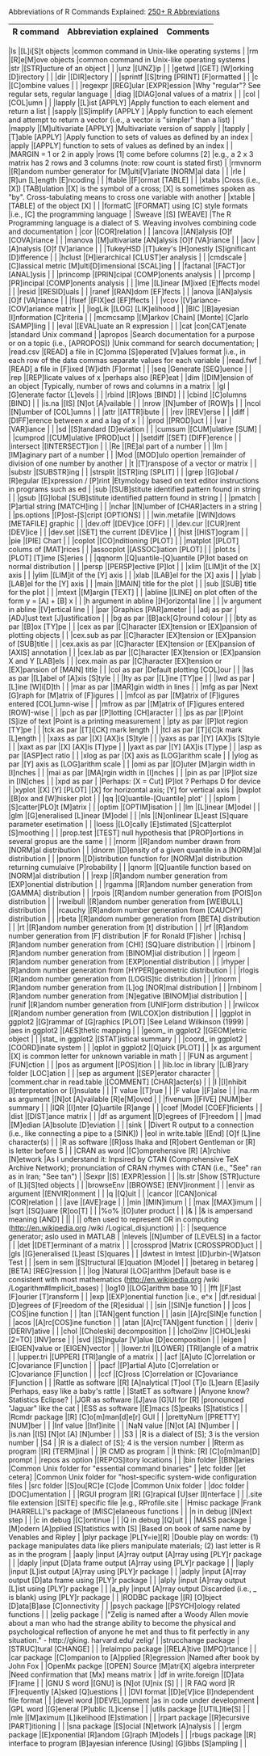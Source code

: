 Abbreviations of R Commands Explained: [250+ R Abbreviations](http://jeromyanglim.blogspot.com/2010/05/abbreviations-of-r-commands-explained.html)



|R command                  |Abbreviation explained                                                              |Comments                                                                                                                                                                                                                                |
|:-------------------------:|:----------------------------------------------------------------------------------:|:--------------------------------------------------------------------------------------------------------------------------------------------------------------------------------------------------------------------------------------:|

|ls                         |[L]i[S]t objects                                                                    |common command in Unix-like operating systems                                                                                                                                                                                           |
|rm                         |[R]e[M]ove objects                                                                  |common command in Unix-like operating systems                                                                                                                                                                                           |
|str                        |[STR]ucture of an object                                                            |                                                                                                                                                                                                                                        |
|unz                        |[UNZ]ip                                                                             |                                                                                                                                                                                                                                        |
|getwd                      |[GET] [W]orking [D]irectory                                                         |                                                                                                                                                                                                                                        |
|dir                        |[DIR]ectory                                                                         |                                                                                                                                                                                                                                        |
|sprintf                    |[S]tring [PRINT] [F]ormatted                                                        |                                                                                                                                                                                                                                        |
|c                          |[C]ombine values                                                                    |                                                                                                                                                                                                                                        |
|regexpr                    |[REG]ular [EXPR]ession                                                              |Why "regular"? See regular sets, regular language                                                                                                                                                                                       |
|diag                       |[DIAG]onal values of a matrix                                                       |                                                                                                                                                                                                                                        |
|col                        |[COL]umn                                                                            |                                                                                                                                                                                                                                        |
|lapply                     |[L]ist [APPLY]                                                                      |Apply function to each element and return a list                                                                                                                                                                                        |
|sapply                     |[S]implify [APPLY ]                                                                 |Apply function to each element and attempt to return a vector (i.e., a vector is "simpler" than a list)                                                                                                                                 |
|mapply                     |[M]ultivariate [APPLY]                                                              |Multivariate version of sapply                                                                                                                                                                                                          |
|tapply                     |[T]able [APPLY]                                                                     |Apply function to sets of values as defined by an index                                                                                                                                                                                 |
|apply                      |[APPLY] function to sets of values as defined by an index                           |                                                                                                                                                                                                                                        |
|MARGIN = 1 or 2 in apply   |rows [1] come before columns [2]                                                    |e.g., a 2 x 3 matrix has 2 rows and 3 columns (note: row count is stated first)                                                                                                                                                         |
|rmvnorm                    |[R]andom number generator for [M]ulti[V]ariate [NORM]al data                        |                                                                                                                                                                                                                                        |
|rle                        |[R]un [L]ength [E]ncoding                                                           |                                                                                                                                                                                                                                        |
|ftable                     |[F]ormat [TABLE]                                                                    |                                                                                                                                                                                                                                        |
|xtabs                      |Cross (i.e., [X]) [TAB]ulation                                                      |[X] is the symbol of a cross; [X] is sometimes spoken as "by". Cross-tabulating means to cross one variable with another                                                                                                                |
|xtable                     |[TABLE] of the object [X]                                                           |                                                                                                                                                                                                                                        |
|formatC                    |[FORMAT] using [C] style formats                                                    |i.e., [C] the programming language                                                                                                                                                                                                      |
|Sweave                     |[S] [WEAVE]                                                                         |The R Programming language is a dialect of S. Weaving involves combining code and documentation                                                                                                                                         |
|cor                        |[COR]relation                                                                       |                                                                                                                                                                                                                                        |
|ancova                     |[AN]alysis [O]f [COVA]riance                                                        |                                                                                                                                                                                                                                        |
|manova                     |[M]ultivariate [AN]alysis [O]f [VA]riance                                           |                                                                                                                                                                                                                                        |
|aov                        |[A]nalysis [O]f [V]ariance                                                          |                                                                                                                                                                                                                                        |
|TukeyHSD                   |[T]ukey's [H]onestly [S]ignificant [D]ifference                                     |                                                                                                                                                                                                                                        |
|hclust                     |[H]ierarchical [CLUST]er analysis                                                   |                                                                                                                                                                                                                                        |
|cmdscale                   |[C]lassical metric [M]ulti[D]imensional [SCAL]ing                                   |                                                                                                                                                                                                                                        |
|factanal                   |[FACT]or [ANAL]ysis                                                                 |                                                                                                                                                                                                                                        |
|princomp                   |[PRIN]cipal [COMP]onents analysis                                                   |                                                                                                                                                                                                                                        |
|prcomp                     |[PR]incipal [COMP]onents analysis                                                   |                                                                                                                                                                                                                                        |
|lme                        |[L]inear [M]ixed [E]ffects model                                                    |                                                                                                                                                                                                                                        |
|resid                      |[RESID]uals                                                                         |                                                                                                                                                                                                                                        |
|ranef                      |[RAN]dom [EF]fects                                                                  |                                                                                                                                                                                                                                        |
|anova                      |[AN]alysis [O]f [VA]riance                                                          |                                                                                                                                                                                                                                        |
|fixef                      |[FIX]ed [EF]ffects                                                                  |                                                                                                                                                                                                                                        |
|vcov                       |[V]ariance-[COV]ariance matrix                                                      |                                                                                                                                                                                                                                        |
|logLik                     |[LOG] [LIK]elihood                                                                  |                                                                                                                                                                                                                                        |
|BIC                        |[B]ayesian [I]nformation [C]riteria                                                 |                                                                                                                                                                                                                                        |
|mcmcsamp                   |[M]arkov [Chain] [Monte] [C]arlo [SAMP]ling                                         |                                                                                                                                                                                                                                        |
|eval                       |[EVAL]uate an R expression                                                          |                                                                                                                                                                                                                                        |
|cat                        |con[CAT]enate                                                                       |standard Unix command                                                                                                                                                                                                                   |
|apropos                    |Search documentation for a purpose or on a topic (i.e., [APROPOS])                  |Unix command for search documentation;                                                                                                                                                                                                  |
|read.csv                   |[READ] a file in [C]omma [S]eperated [V]alues format                                |i.e., in each row of the data commas separate values for each variable                                                                                                                                                                  |
|read.fwf                   |[READ] a file in [F]ixed [W]idth [F]ormat                                           |                                                                                                                                                                                                                                        |
|seq                        |Generate [SEQ]uence                                                                 |                                                                                                                                                                                                                                        |
|rep                        |[REP]licate values of x                                                             |perhaps also [REP]eat                                                                                                                                                                                                                   |
|dim                        |[DIM]ension of an object                                                            |Typically, number of rows and columns in a matrix                                                                                                                                                                                       |
|gl                         |[G]enerate factor [L]evels                                                          |                                                                                                                                                                                                                                        |
|rbind                      |[R]ows [BIND]                                                                       |                                                                                                                                                                                                                                        |
|cbind                      |[C]olumns [BIND]                                                                    |                                                                                                                                                                                                                                        |
|is.na                      |[IS] [N]ot [A]vailable                                                              |                                                                                                                                                                                                                                        |
|nrow                       |[N]umber of [ROW]s                                                                  |                                                                                                                                                                                                                                        |
|ncol                       |[N]umber of [COL]umns                                                               |                                                                                                                                                                                                                                        |
|attr                       |[ATTR]ibute                                                                         |                                                                                                                                                                                                                                        |
|rev                        |[REV]erse                                                                           |                                                                                                                                                                                                                                        |
|diff                       |[DIFF]erence between x and a lag of x                                               |                                                                                                                                                                                                                                        |
|prod                       |[PROD]uct                                                                           |                                                                                                                                                                                                                                        |
|var                        |[VAR]iance                                                                          |                                                                                                                                                                                                                                        |
|sd                         |[S]tandard [D]eviation                                                              |                                                                                                                                                                                                                                        |
|cumsum                     |[CUM]ulative [SUM]                                                                  |                                                                                                                                                                                                                                        |
|cumprod                    |[CUM]ulative [PROD]uct                                                              |                                                                                                                                                                                                                                        |
|setdiff                    |[SET] [DIFF]erence                                                                  |                                                                                                                                                                                                                                        |
|intersect                  |[INTERSECT]ion                                                                      |                                                                                                                                                                                                                                        |
|Re                         |[RE]al part of a number                                                             |                                                                                                                                                                                                                                        |
|Im                         |[IM]aginary part of a number                                                        |                                                                                                                                                                                                                                        |
|Mod                        |[MOD]ulo opertion                                                                   |remainder of division of one number by another                                                                                                                                                                                          |
|t                          |[T]ranspose of a vector or matrix                                                   |                                                                                                                                                                                                                                        |
|substr                     |[SUBSTR]ing                                                                         |                                                                                                                                                                                                                                        |
|strsplit                   |[STR]ing [SPLIT]                                                                    |                                                                                                                                                                                                                                        |
|grep                       |[G]lobal / [R]egular [E]xpression / [P]rint                                         |Etymology based on text editor instructions in programs such as ed                                                                                                                                                                      |
|sub                        |[SUB]stitute identified pattern found in string                                     |                                                                                                                                                                                                                                        |
|gsub                       |[G]lobal [SUB]stitute identified pattern found in string                            |                                                                                                                                                                                                                                        |
|pmatch                     |[P]artial string [MATCH]ing                                                         |                                                                                                                                                                                                                                        |
|nchar                      |[N]umber of [CHAR]acters in a string                                                |                                                                                                                                                                                                                                        |
|ps.options                 |[P]ost-[S]cript [OPTIONS]                                                           |                                                                                                                                                                                                                                        |
|win.metafile               |[WIN]dows [METAFILE] graphic                                                        |                                                                                                                                                                                                                                        |
|dev.off                    |[DEV]ice [OFF]                                                                      |                                                                                                                                                                                                                                        |
|dev.cur                    |[CUR]rent [DEV]ice                                                                  |                                                                                                                                                                                                                                        |
|dev.set                    |[SET] the current [DEV]ice                                                          |                                                                                                                                                                                                                                        |
|hist                       |[HIST]ogram                                                                         |                                                                                                                                                                                                                                        |
|pie                        |[PIE] Chart                                                                         |                                                                                                                                                                                                                                        |
|coplot                     |[CO]nditioning [PLOT]                                                               |                                                                                                                                                                                                                                        |
|matplot                    |[PLOT] colums of [MAT]rices                                                         |                                                                                                                                                                                                                                        |
|assocplot                  |[ASSOC]iation [PLOT]                                                                |                                                                                                                                                                                                                                        |
|plot.ts                    |[PLOT] [T]ime [S]eries                                                              |                                                                                                                                                                                                                                        |
|qqnorm                     |[Q]uantile-[Q]uantile [P]lot based on normal distribution                           |                                                                                                                                                                                                                                        |
|persp                      |[PERSP]ective [P]lot                                                                |                                                                                                                                                                                                                                        |
|xlim                       |[LIM]it of the [X] axis                                                             |                                                                                                                                                                                                                                        |
|ylim                       |[LIM]it of the [Y] axis                                                             |                                                                                                                                                                                                                                        |
|xlab                       |[LAB]el for the [X] axis                                                            |                                                                                                                                                                                                                                        |
|ylab                       |[LAB]el for the [Y] axis                                                            |                                                                                                                                                                                                                                        |
|main                       |[MAIN] title for the plot                                                           |                                                                                                                                                                                                                                        |
|sub                        |[SUB] title for the plot                                                            |                                                                                                                                                                                                                                        |
|mtext                      |[M]argin [TEXT]                                                                     |                                                                                                                                                                                                                                        |
|abline                     |[LINE] on plot often of the form y = [A] + [B] x                                    |                                                                                                                                                                                                                                        |
|h argument in abline       |[H]orizontal line                                                                   |                                                                                                                                                                                                                                        |
|v argument in abline       |[V]ertical line                                                                     |                                                                                                                                                                                                                                        |
|par                        |Graphics [PAR]ameter                                                                |                                                                                                                                                                                                                                        |
|adj as par                 |[ADJ]ust text [J]ustification                                                       |                                                                                                                                                                                                                                        |
|bg as par                  |[B]ack[G]round colour                                                               |                                                                                                                                                                                                                                        |
|bty as par                 |[B]ox [TY]pe                                                                        |                                                                                                                                                                                                                                        |
|cex as par                 |[C]haracter [EX]tension or [EX]pansion of plotting objects                          |                                                                                                                                                                                                                                        |
|cex.sub as par             |[C]haracter [EX]tension or [EX]pansion of [SUB]title                                |                                                                                                                                                                                                                                        |
|cex.axis as par            |[C]haracter [EX]tension or [EX]pansion of [AXIS] annotation                         |                                                                                                                                                                                                                                        |
|cex.lab as par             |[C]haracter [EX]tension or [EX]pansion X and Y [LAB]els                             |                                                                                                                                                                                                                                        |
|cex.main as par            |[C]haracter [EX]tension or [EX]pansion of [MAIN] title                              |                                                                                                                                                                                                                                        |
|col as par                 |Default plotting [COL]our                                                           |                                                                                                                                                                                                                                        |
|las as par                 |[L]abel of [A]xis [S]tyle                                                           |                                                                                                                                                                                                                                        |
|lty as par                 |[L]ine [TY]pe                                                                       |                                                                                                                                                                                                                                        |
|lwd as par                 |[L]ine [W]i[D]th                                                                    |                                                                                                                                                                                                                                        |
|mar as par                 |[MAR]gin width in lines                                                             |                                                                                                                                                                                                                                        |
|mfg as par                 |Next [G]raph for [M]atrix of [F]igures                                              |                                                                                                                                                                                                                                        |
|mfcol as par               |[M]atrix of [F]igures entered [COL]umn-wise                                         |                                                                                                                                                                                                                                        |
|mfrow as par               |[M]atrix of [F]igures entered [ROW]-wise                                            |                                                                                                                                                                                                                                        |
|pch as par                 |[P]lotting [CH]aracter                                                              |                                                                                                                                                                                                                                        |
|ps as par                  |[P]oint [S]ize of text                                                              |Point is a printing measurement                                                                                                                                                                                                         |
|pty as par                 |[P]lot region [TY]pe                                                                |                                                                                                                                                                                                                                        |
|tck as par                 |[T]i[CK] mark length                                                                |                                                                                                                                                                                                                                        |
|tcl as par                 |[T]i[C]k mark [L]ength                                                              |                                                                                                                                                                                                                                        |
|xaxs as par                |[X] [AX]is [S]tyle                                                                  |                                                                                                                                                                                                                                        |
|yaxs as par                |[Y] [AX]is [S]tyle                                                                  |                                                                                                                                                                                                                                        |
|xaxt as par                |[X] [AX]is [T]ype                                                                   |                                                                                                                                                                                                                                        |
|yaxt as par                |[Y] [AX]is [T]ype                                                                   |                                                                                                                                                                                                                                        |
|asp as par                 |[ASP]ect ratio                                                                      |                                                                                                                                                                                                                                        |
|xlog as par                |[X] axis as [LOG]arithm scale                                                       |                                                                                                                                                                                                                                        |
|ylog as par                |[Y] axis as [LOG]arithm scale                                                       |                                                                                                                                                                                                                                        |
|omi as par                 |[O]uter [M]argin width in [I]nches                                                  |                                                                                                                                                                                                                                        |
|mai as par                 |[MA]rgin width in [I]nches                                                          |                                                                                                                                                                                                                                        |
|pin as par                 |[P]lot size in [IN]ches                                                             |                                                                                                                                                                                                                                        |
|xpd as par                 |                                                                                    |Perhaps: [X = Cut] [P]lot ? Perhaps D for device                                                                                                                                                                                        |
|xyplot                     |[X] [Y] [PLOT]                                                                      |[X] for horizontal axis; [Y] for vertical axis                                                                                                                                                                                          |
|bwplot                     |[B]ox and [W]hisker plot                                                            |                                                                                                                                                                                                                                        |
|qq                         |[Q]uantile-[Quantile] plot'                                                         |                                                                                                                                                                                                                                        |
|splom                      |[S]catter[PLO]t [M]atrix                                                            |                                                                                                                                                                                                                                        |
|optim                      |[OPTIM]isation                                                                      |                                                                                                                                                                                                                                        |
|lm                         |[L]inear [M]odel                                                                    |                                                                                                                                                                                                                                        |
|glm                        |[G]eneralised [L]inear [M]odel                                                      |                                                                                                                                                                                                                                        |
|nls                        |[N]onlinear [L]east [S]quare parameter esetimation                                  |                                                                                                                                                                                                                                        |
|loess                      |[LO]cally [E]stimated [S]catterplot [S]moothing                                     |                                                                                                                                                                                                                                        |
|prop.test                  |[TEST] null hypothesis that [PROP]ortions in several gropus are the same            |                                                                                                                                                                                                                                        |
|rnorm                      |[R]andom number drawn from [NORM]al distribution                                    |                                                                                                                                                                                                                                        |
|dnorm                      |[D]ensity of a given quantile in a [NORM]al distribution                            |                                                                                                                                                                                                                                        |
|pnorm                      |[D]istribution function for [NORM]al distribution returning cumulaive [P]robability |                                                                                                                                                                                                                                        |
|qnorm                      |[Q]uantile function based on [NORM]al distribution                                  |                                                                                                                                                                                                                                        |
|rexp                       |[R]andom number generation from [EXP]onential distribution                          |                                                                                                                                                                                                                                        |
|rgamma                     |[R]andom number generation from [GAMMA] distribution                                |                                                                                                                                                                                                                                        |
|rpois                      |[R]andom number generation from [POIS]on distribution                               |                                                                                                                                                                                                                                        |
|rweibull                   |[R]andom number generation from [WEIBULL] distribution                              |                                                                                                                                                                                                                                        |
|rcauchy                    |[R]andom number generation from [CAUCHY] distribution                               |                                                                                                                                                                                                                                        |
|rbeta                      |[R]andom number generation from [BETA] distribution                                 |                                                                                                                                                                                                                                        |
|rt                         |[R]andom number generation from [t] distribution                                    |                                                                                                                                                                                                                                        |
|rf                         |[R]andom number generation from [F] distribution                                    |F for Ronald [F]isher                                                                                                                                                                                                                   |
|rchisq                     |[R]andom number generation from [CHI] [SQ]uare distribution                         |                                                                                                                                                                                                                                        |
|rbinom                     |[R]andom number generation from [BINOM]ial distribution                             |                                                                                                                                                                                                                                        |
|rgeom                      |[R]andom number generation from [EXP]onential distribution                          |                                                                                                                                                                                                                                        |
|rhyper                     |[R]andom number generation from [HYPER]geometric distribution                       |                                                                                                                                                                                                                                        |
|rlogis                     |[R]andom number generation from [LOGIS]tic distribution                             |                                                                                                                                                                                                                                        |
|rlnorm                     |[R]andom number generation from [L]og [NOR]mal distribution                         |                                                                                                                                                                                                                                        |
|rnbinom                    |[R]andom number generation from [N]egative [BINOM]ial distribution                  |                                                                                                                                                                                                                                        |
|runif                      |[R]andom number generation from [UNIF]orm distribution                              |                                                                                                                                                                                                                                        |
|rwilcox                    |[R]andom number generation from [WILCOX]on distribution                             |                                                                                                                                                                                                                                        |
|ggplot in ggplot2          |[G]rammar of [G]raphics [PLOT]                                                      |See Leland Wilkinson (1999)                                                                                                                                                                                                             |
|aes in ggplot2             |[AES]thetic mapping                                                                 |                                                                                                                                                                                                                                        |
|geom_ in ggplot2           |[GEOM]etric object                                                                  |                                                                                                                                                                                                                                        |
|stat_ in ggplot2           |[STAT]istical summary                                                               |                                                                                                                                                                                                                                        |
|coord_ in ggplot2          |[COORD]inate system                                                                 |                                                                                                                                                                                                                                        |
|qplot in ggplot2           |[Q]uick [PLOT]                                                                      |                                                                                                                                                                                                                                        |
|x as argument              |[X] is common letter for unknown variable in math                                   |                                                                                                                                                                                                                                        |
|FUN as argument            |[FUN]ction                                                                          |                                                                                                                                                                                                                                        |
|pos as argument            |[POS]ition                                                                          |                                                                                                                                                                                                                                        |
|lib.loc in library         |[LIB]rary folder [LOC]ation                                                         |                                                                                                                                                                                                                                        |
|sep as argument            |[SEP]erator character                                                               |                                                                                                                                                                                                                                        |
|comment.char in read.table |[COMMENT] [CHAR]acter(s)                                                            |                                                                                                                                                                                                                                        |
|I                          |[I]nhibit [I]nterpretation or [I]nsulate                                            |                                                                                                                                                                                                                                        |
|T value                    |[T]rue                                                                              |                                                                                                                                                                                                                                        |
|F value                    |[F]alse                                                                             |                                                                                                                                                                                                                                        |
|na.rm as argument          |[N]ot [A]vailable [R]e[M]oved                                                       |                                                                                                                                                                                                                                        |
|fivenum                    |[FIVE] [NUM]ber summary                                                             |                                                                                                                                                                                                                                        |
|IQR                        |[I]nter [Q]uartile [R]ange                                                          |                                                                                                                                                                                                                                        |
|coef                       |Model [COEF]ficients                                                                |                                                                                                                                                                                                                                        |
|dist                       |[DIST]ance matrix                                                                   |                                                                                                                                                                                                                                        |
|df as argument             |[D]egrees of [F]reedom                                                              |                                                                                                                                                                                                                                        |
|mad                        |[M]edian [A]bsolute [D]eviation                                                     |                                                                                                                                                                                                                                        |
|sink                       |                                                                                    |Divert R output to a connection (i.e., like connecting a pipe to a [SINK])                                                                                                                                                              |
|eol in write.table         |[End] [O]f [L]ine character(s)                                                      |                                                                                                                                                                                                                                        |
|R as software              |[R]oss Ihaka and [R]obert Gentleman or [R] is letter before S                       |                                                                                                                                                                                                                                        |
|CRAN as word               |[C]omprehensive [R] [A]rchive [N]etwork                                             |As I understand it: Inpsired by CTAN (Comprehensive TeX Archive Network); pronunciation of CRAN rhymes with CTAN (i.e., "See" ran as in Iran; "See tan")                                                                                |
|Sexpr                      |[S] [EXPR]ession                                                                    |                                                                                                                                                                                                                                        |
|ls.str                     |Show [STR]ucture of [L]i[S]ted objects                                              |                                                                                                                                                                                                                                        |
|browseEnv                  |[BROWSE] [ENV]ironment                                                              |                                                                                                                                                                                                                                        |
|envir as argument          |[ENVIR]onment                                                                       |                                                                                                                                                                                                                                        |
|q                          |[Q]uit                                                                              |                                                                                                                                                                                                                                        |
|cancor                     |[CAN]onical [COR]relation                                                           |                                                                                                                                                                                                                                        |
|ave                        |[AVE]rage                                                                           |                                                                                                                                                                                                                                        |
|min                        |[MIN]imum                                                                           |                                                                                                                                                                                                                                        |
|max                        |[MAX]imum                                                                           |                                                                                                                                                                                                                                        |
|sqrt                       |[SQ]uare [R]oo[T]                                                                   |                                                                                                                                                                                                                                        |
|%o%                        |[O]uter product                                                                     |                                                                                                                                                                                                                                        |
|&                          |                                                                                    |& is ampersand meaning [AND]                                                                                                                                                                                                            |
|&#124;                     |                                                                                    |&#124; often used to represent OR in computing (http://en.wikipedia.org /wiki /Logical_disjunction)                                                                                                                                     |
|:                          |                                                                                    |sequence generator; aslo used in MATLAB                                                                                                                                                                                                 |
|nlevels                    |[N]umber of [LEVELS] in a factor                                                    |                                                                                                                                                                                                                                        |
|det                        |[DET]erminant of a matrix                                                           |                                                                                                                                                                                                                                        |
|crossprod                  |Matrix [CROSSPROD]uct                                                               |                                                                                                                                                                                                                                        |
|gls                        |[G]eneralised [L]east [S]quares                                                     |                                                                                                                                                                                                                                        |
|dwtest in lmtest           |[D]urbin-[W]atson Test                                                              |                                                                                                                                                                                                                                        |
|sem in sem                 |[S]tructural [E]quation [M]odel                                                     |                                                                                                                                                                                                                                        |
|betareg in betareg         |[BETA] [REG]ression                                                                 |                                                                                                                                                                                                                                        |
|log                        |Natural [LOG]arithm                                                                 |Default base is e consistent with most mathematics (http://en.wikipedia.org /wiki /Logarithm#Implicit_bases)                                                                                                                            |
|log10                      |[LOG]arithm base 10                                                                 |                                                                                                                                                                                                                                        |
|fft                        |[F]ast [F]ourier [T]ransform                                                        |                                                                                                                                                                                                                                        |
|exp                        |[EXP]onential function                                                              |i.e., e^x                                                                                                                                                                                                                               |
|df.residual                |[D]egrees of [F]reedom of the [R]esidual                                            |                                                                                                                                                                                                                                        |
|sin                        |[SIN]e function                                                                     |                                                                                                                                                                                                                                        |
|cos                        |[COS]ine function                                                                   |                                                                                                                                                                                                                                        |
|tan                        |[TAN]gent function                                                                  |                                                                                                                                                                                                                                        |
|asin                       |[A]rc[SIN]e function                                                                |                                                                                                                                                                                                                                        |
|acos                       |[A]rc[COS]ine function                                                              |                                                                                                                                                                                                                                        |
|atan                       |[A]rc[TAN]gent function                                                             |                                                                                                                                                                                                                                        |
|deriv                      |[DERIV]ative                                                                        |                                                                                                                                                                                                                                        |
|chol                       |[Choleski] decomposition                                                            |                                                                                                                                                                                                                                        |
|chol2inv                   |[CHOL]eski [2=TO] [INV]erse                                                         |                                                                                                                                                                                                                                        |
|svd                        |[S]ingular [V]alue [D]ecomposition                                                  |                                                                                                                                                                                                                                        |
|eigen                      |[EIGEN]value or [EIGEN]vector                                                       |                                                                                                                                                                                                                                        |
|lower.tri                  |[LOWER] [TRI]angle of a matrix                                                      |                                                                                                                                                                                                                                        |
|upper.tri                  |[UPPER] [TRI]angle of a matrix                                                      |                                                                                                                                                                                                                                        |
|acf                        |[A]uto [C]orrelation or [C]ovariance [F]unction                                     |                                                                                                                                                                                                                                        |
|pacf                       |[P]artial A]uto [C]orrelation or [C]ovariance [F]unction                            |                                                                                                                                                                                                                                        |
|ccf                        |[C]ross [C]orrelation or [C]ovariance [F]unction                                    |                                                                                                                                                                                                                                        |
|Rattle as software         |[R] [A]nalytical [T]ool [T]o [L]earn [E]asily                                       |Perhaps, easy like a baby's rattle                                                                                                                                                                                                      |
|StatET as software         |                                                                                    |Anyone know? Statistics Eclipse?                                                                                                                                                                                                        |
|JGR as software            |[J]ava [G]UI for [R]                                                                |pronounced "Jaguar" like the cat                                                                                                                                                                                                        |
|ESS as software            |[E]macs [S]peaks [S]tatistics                                                       |                                                                                                                                                                                                                                        |
|Rcmdr package              |[R] [C]o[m]man[d]e[r] GUI                                                           |                                                                                                                                                                                                                                        |
|prettyNum                  |[PRETTY] [NUM]ber                                                                   |                                                                                                                                                                                                                                        |
|Inf value                  |[Inf]inite                                                                          |                                                                                                                                                                                                                                        |
|NaN value                  |[N]ot [A] [N]umber                                                                  |                                                                                                                                                                                                                                        |
|is.nan                     |[IS] [N]ot [A] [N]umber                                                             |                                                                                                                                                                                                                                        |
|S3                         |                                                                                    |R is a dialect of [S]; 3 is the version number                                                                                                                                                                                          |
|S4                         |                                                                                    |R is a dialect of [S]; 4 is the version number                                                                                                                                                                                          |
|Rterm as program           |[R] [TERM]inal                                                                      |                                                                                                                                                                                                                                        |
|R CMD as program           |                                                                                    |I think: [R] [C]o[m]man[D] prompt                                                                                                                                                                                                       |
|repos as option            |[REPOS]itory locations                                                              |                                                                                                                                                                                                                                        |
|bin folder                 |[BIN]aries                                                                          |Common Unix folder for "essential command binaries"                                                                                                                                                                                     |
|etc folder                 |[et cetera]                                                                         |Common Unix folder for "host-specific system-wide configuration files                                                                                                                                                                   |
|src folder                 |[S]ou[RC]e [C]ode                                                                   |Common Unix folder                                                                                                                                                                                                                      |
|doc folder                 |[DOC]umentation                                                                     |                                                                                                                                                                                                                                        |
|RGUI program               |[R] [G]rapical [U]ser [I]nterface                                                   |                                                                                                                                                                                                                                        |
|.site file extension       |[SITE] specific file                                                                |e.g., RProfile.site                                                                                                                                                                                                                     |
|Hmisc package              |Frank [HARRELL]'s package of [MISC]elaneous functions                               |                                                                                                                                                                                                                                        |
|n in debug                 |[N]ext step                                                                         |                                                                                                                                                                                                                                        |
|c in debug                 |[C]ontinue                                                                          |                                                                                                                                                                                                                                        |
|Q in debug                 |[Q]uit                                                                              |                                                                                                                                                                                                                                        |
|MASS package               |[M]odern [A]pplied [S]tatistics with [S]                                            |Based on book of same name by Venables and Ripley                                                                                                                                                                                       |
|plyr package               |PL[Y=ie][R]                                                                         |Double play on words: (1) package manipulates data like pliers manipulate materials; (2) last letter is R as in the program                                                                                                             |
|aaply                      |input [A]rray output [A]rray using [PLY]r package                                   |                                                                                                                                                                                                                                        |
|daply                      |input [D]ata frame output [A]rray using [PLY]r package                              |                                                                                                                                                                                                                                        |
|laply                      |input [L]ist output [A]rray using [PLY]r package                                    |                                                                                                                                                                                                                                        |
|adply                      |input [A]rray output [D]ata frame using [PLY]r package                              |                                                                                                                                                                                                                                        |
|alply                      |input [A]rray output [L]ist using [PLY]r package                                    |                                                                                                                                                                                                                                        |
|a_ply                      |input [A]rray output Discarded (i.e., _ is blank) using [PLY]r package              |                                                                                                                                                                                                                                        |
|RODBC package              |[R] [O]bject [D]ata[B]ase [C]onnectivity                                            |                                                                                                                                                                                                                                        |
|psych package              |[PSYCH]ology related functions                                                      |                                                                                                                                                                                                                                        |
|zelig package              |                                                                                    |"Zelig is named after a Woody Allen movie about a man who had the strange ability to become the physical and psychological reflection of anyone he met and thus to fit perfectly in any situation." - http://gking. harvard.edu/ zelig/ |
|strucchange package        |[STRUC]tural [CHANGE]                                                               |                                                                                                                                                                                                                                        |
|relaimpo package           |[RELA]tive [IMPO]rtance                                                             |                                                                                                                                                                                                                                        |
|car package                |[C]ompanion to [A]pplied [R]egression                                               |Named after book by John Fox                                                                                                                                                                                                            |
|OpenMx packge              |[OPEN] Source [M]atri[X] algebra interpreter                                        |Need confirmation that [Mx] means matrix                                                                                                                                                                                                |
|df in write.foreign        |[D]ata [F]rame                                                                      |                                                                                                                                                                                                                                        |
|GNU S word                 |[GNU] is [N]ot [U]nix [S]                                                           |                                                                                                                                                                                                                                        |
|R FAQ word                 |R [F]requently [A]sked [Q]uestions                                                  |                                                                                                                                                                                                                                        |
|DVI format                 |[D]e[V]ice [I]ndependent file format                                                |                                                                                                                                                                                                                                        |
|devel word                 |[DEVEL]opment                                                                       |as in code under development                                                                                                                                                                                                            |
|GPL word                   |[G]eneral [P]ublic [L]icense                                                        |                                                                                                                                                                                                                                        |
|utils package              |[UTIL]itie[S]                                                                       |                                                                                                                                                                                                                                        |
|mle                        |[M]aximum [L]ikelihood [E]stimation                                                 |                                                                                                                                                                                                                                        |
|rpart package              |[R]ecursive [PART]itioning                                                          |                                                                                                                                                                                                                                        |
|sna package                |[S]ocial [N]etwork [A]nalysis                                                       |                                                                                                                                                                                                                                        |
|ergm package               |[E]xponential [R]andom [G]raph [M]odels                                             |                                                                                                                                                                                                                                        |
|rbugs package              |[R] interface to program [B]ayesian inference [Using] [G]ibbs [S]ampling            |                                                                                                                                                                                                                                        |
